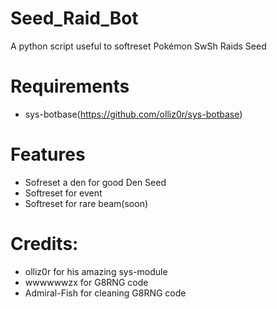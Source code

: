 # Seed_Raid_Bot
 A python script useful to softreset Pokémon SwSh Raids Seed
 
# Requirements
* sys-botbase(https://github.com/olliz0r/sys-botbase)

# Features
* Sofreset a den for good Den Seed
* Softreset for event
* Softreset for rare beam(soon)
 
# Credits:
* olliz0r for his amazing sys-module
* wwwwwwzx for G8RNG code
* Admiral-Fish for cleaning G8RNG code
 
 
